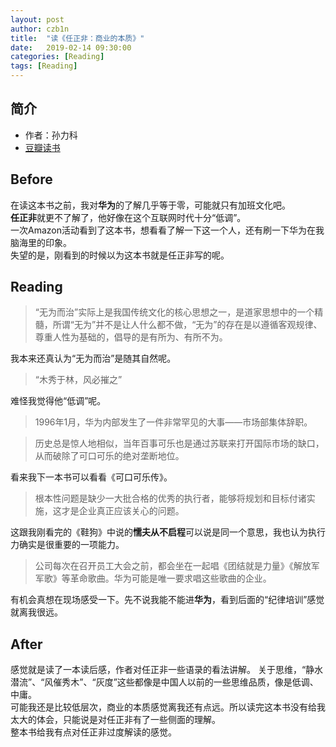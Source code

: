 ```yaml
---
layout: post
author: czb1n
title:  "读《任正非：商业的本质》"
date:   2019-02-14 09:30:00
categories: [Reading]
tags: [Reading]
---
```


## 简介
- 作者：孙力科
- [豆瓣读书](https://book.douban.com/subject/26945308/)

## Before

在读这本书之前，我对**华为**的了解几乎等于零，可能就只有加班文化吧。  
**任正非**就更不了解了，他好像在这个互联网时代十分“低调”。  
一次Amazon活动看到了这本书，想看看了解一下这一个人，还有刷一下华为在我脑海里的印象。  
失望的是，刚看到的时候以为这本书就是任正非写的呢。

## Reading

> “无为而治”实际上是我国传统文化的核心思想之一，是道家思想中的一个精髓，所谓“无为”并不是让人什么都不做，“无为”的存在是以遵循客观规律、尊重人性为基础的，倡导的是有所为、有所不为。

我本来还真认为“无为而治”是随其自然呢。

> “木秀于林，风必摧之”

难怪我觉得他“低调”呢。

> 1996年1月，华为内部发生了一件非常罕见的大事——市场部集体辞职。

> 历史总是惊人地相似，当年百事可乐也是通过苏联来打开国际市场的缺口，从而破除了可口可乐的绝对垄断地位。

看来我下一本书可以看看《可口可乐传》。

> 根本性问题是缺少一大批合格的优秀的执行者，能够将规划和目标付诸实施，这才是企业真正应该关心的问题。

这跟我刚看完的《鞋狗》中说的**懦夫从不启程**可以说是同一个意思，我也认为执行力确实是很重要的一项能力。

> 公司每次在召开员工大会之前，都会坐在一起唱《团结就是力量》《解放军军歌》等革命歌曲。华为可能是唯一要求唱这些歌曲的企业。

有机会真想在现场感受一下。先不说我能不能进**华为**，看到后面的“纪律培训”感觉就离我很远。

## After

感觉就是读了一本读后感，作者对任正非一些语录的看法讲解。
关于思维，“静水潜流”、“风催秀木”、“灰度”这些都像是中国人以前的一些思维品质，像是低调、中庸。  
可能我还是比较低层次，商业的本质感觉离我还有点远。所以读完这本书没有给我太大的体会，只能说是对任正非有了一些侧面的理解。  
整本书给我有点对任正非过度解读的感觉。
